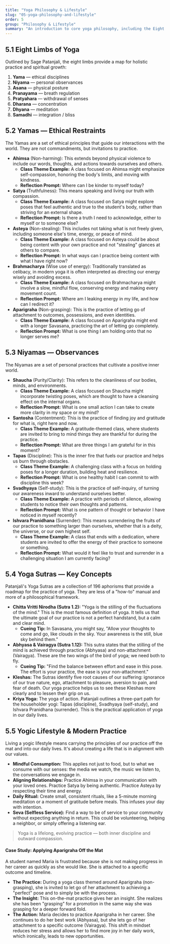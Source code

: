 ```yaml
---
title: "Yoga Philosophy & Lifestyle"
slug: "05-yoga-philosophy-and-lifestyle"
order: 5
group: "Philosophy & Lifestyle"
summary: "An introduction to core yoga philosophy, including the Eight Limbs, Yamas, Niyamas, and key concepts from the Yoga Sutras."
---
```

## 5.1 Eight Limbs of Yoga

Outlined by Sage Patanjali, the eight limbs provide a map for holistic practice and spiritual growth:

1. **Yama** — ethical disciplines
2. **Niyama** — personal observances
3. **Asana** — physical posture
4. **Pranayama** — breath regulation
5. **Pratyahara** — withdrawal of senses
6. **Dharana** — concentration
7. **Dhyana** — meditation
8. **Samadhi** — integration / bliss

## 5.2 Yamas — Ethical Restraints

The Yamas are a set of ethical principles that guide our interactions with the world. They are not commandments, but invitations to practice.

*   **Ahimsa** (Non-harming): This extends beyond physical violence to include our words, thoughts, and actions towards ourselves and others.
    *   **Class Theme Example:** A class focused on Ahimsa might emphasize self-compassion, honoring the body's limits, and moving with kindness.
    *   **Reflection Prompt:** Where can I be kinder to myself today?
*   **Satya** (Truthfulness): This means speaking and living our truth with compassion.
    *   **Class Theme Example:** A class focused on Satya might explore poses that feel authentic and true to the student's body, rather than striving for an external shape.
    *   **Reflection Prompt:** Is there a truth I need to acknowledge, either to myself or to someone else?
*   **Asteya** (Non-stealing): This includes not taking what is not freely given, including someone else's time, energy, or peace of mind.
    *   **Class Theme Example:** A class focused on Asteya could be about being content with your own practice and not "stealing" glances at others to compare.
    *   **Reflection Prompt:** In what ways can I practice being content with what I have right now?
*   **Brahmacharya** (Wise use of energy): Traditionally translated as celibacy, in modern yoga it is often interpreted as directing our energy wisely and avoiding excess.
    *   **Class Theme Example:** A class focused on Brahmacharya might involve a slow, mindful flow, conserving energy and making every movement count.
    *   **Reflection Prompt:** Where am I leaking energy in my life, and how can I redirect it?
*   **Aparigraha** (Non-grasping): This is the practice of letting go of attachment to outcomes, possessions, and even identities.
    *   **Class Theme Example:** A class focused on Aparigraha might end with a longer Savasana, practicing the art of letting go completely.
    *   **Reflection Prompt:** What is one thing I am holding onto that no longer serves me?

## 5.3 Niyamas — Observances

The Niyamas are a set of personal practices that cultivate a positive inner world.

*   **Shaucha** (Purity/Clarity): This refers to the cleanliness of our bodies, minds, and environments.
    *   **Class Theme Example:** A class focused on Shaucha might incorporate twisting poses, which are thought to have a cleansing effect on the internal organs.
    *   **Reflection Prompt:** What is one small action I can take to create more clarity in my space or my mind?
*   **Santosha** (Contentment): This is the practice of finding joy and gratitude for what is, right here and now.
    *   **Class Theme Example:** A gratitude-themed class, where students are invited to bring to mind things they are thankful for during the practice.
    *   **Reflection Prompt:** What are three things I am grateful for in this moment?
*   **Tapas** (Discipline): This is the inner fire that fuels our practice and helps us burn through obstacles.
    *   **Class Theme Example:** A challenging class with a focus on holding poses for a longer duration, building heat and resilience.
    *   **Reflection Prompt:** What is one healthy habit I can commit to with discipline this week?
*   **Svadhyaya** (Self-study): This is the practice of self-inquiry, of turning our awareness inward to understand ourselves better.
    *   **Class Theme Example:** A practice with periods of silence, allowing students to notice their own thoughts and patterns.
    *   **Reflection Prompt:** What is one pattern of thought or behavior I have noticed in myself recently?
*   **Ishvara Pranidhana** (Surrender): This means surrendering the fruits of our practice to something larger than ourselves, whether that is a deity, the universe, or our own highest self.
    *   **Class Theme Example:** A class that ends with a dedication, where students are invited to offer the energy of their practice to someone or something.
    *   **Reflection Prompt:** What would it feel like to trust and surrender in a challenging situation I am currently facing?

## 5.4 Yoga Sutras — Key Concepts

Patanjali's Yoga Sutras are a collection of 196 aphorisms that provide a roadmap for the practice of yoga. They are less of a "how-to" manual and more of a philosophical framework.

*   **Chitta Vritti Nirodha (Sutra 1.2):** "Yoga is the stilling of the fluctuations of the mind." This is the most famous definition of yoga. It tells us that the ultimate goal of our practice is not a perfect handstand, but a calm and clear mind.
    *   **Cueing Tip:** In Savasana, you might say, "Allow your thoughts to come and go, like clouds in the sky. Your awareness is the still, blue sky behind them."
*   **Abhyasa & Vairagya (Sutra 1.12):** This sutra states that the stilling of the mind is achieved through practice (Abhyasa) and non-attachment (Vairagya). These are the two wings of the bird of yoga; we need both to fly.
    *   **Cueing Tip:** "Find the balance between effort and ease in this pose. The effort is your practice, the ease is your non-attachment."
*   **Kleshas:** The Sutras identify five root causes of our suffering: ignorance of our true nature, ego, attachment to pleasure, aversion to pain, and fear of death. Our yoga practice helps us to see these Kleshas more clearly and to lessen their grip on us.
*   **Kriya Yoga:** The yoga of action. Patanjali outlines a three-part path for the householder yogi: Tapas (discipline), Svadhyaya (self-study), and Ishvara Pranidhana (surrender). This is the practical application of yoga in our daily lives.

## 5.5 Yogic Lifestyle & Modern Practice

Living a yogic lifestyle means carrying the principles of our practice off the mat and into our daily lives. It's about creating a life that is in alignment with our values.

*   **Mindful Consumption:** This applies not just to food, but to what we consume with our senses: the media we watch, the music we listen to, the conversations we engage in.
*   **Aligning Relationships:** Practice Ahimsa in your communication with your loved ones. Practice Satya by being authentic. Practice Asteya by respecting their time and energy.
*   **Daily Ritual:** Create small, consistent rituals, like a 5-minute morning meditation or a moment of gratitude before meals. This infuses your day with intention.
*   **Seva (Selfless Service):** Find a way to be of service to your community without expecting anything in return. This could be volunteering, helping a neighbor, or simply offering a listening ear.

> Yoga is a lifelong, evolving practice — both inner discipline and outward compassion.

#### Case Study: Applying Aparigraha Off the Mat

A student named Maria is frustrated because she is not making progress in her career as quickly as she would like. She is attached to a specific outcome and timeline.
*   **The Practice:** During a yoga class themed around Aparigraha (non-grasping), she is invited to let go of her attachment to achieving a "perfect" pose and to simply be with the process.
*   **The Insight:** This on-the-mat practice gives her an insight. She realizes she has been "grasping" for a promotion in the same way she was grasping for a deeper forward fold.
*   **The Action:** Maria decides to practice Aparigraha in her career. She continues to do her best work (Abhyasa), but she lets go of her attachment to a specific outcome (Vairagya). This shift in mindset reduces her stress and allows her to find more joy in her daily work, which ironically, leads to new opportunities.
